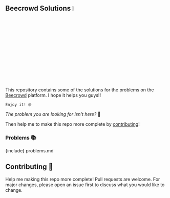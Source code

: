 ## Beecrowd Solutions <img src="https://dka575ofm4ao0.cloudfront.net/pages-transactional_logos/retina/9144/beecrowd__roxoVert_%281%29_%281%29.png" width="6%">
This repository contains some of the solutions for the problems on the [Beecrowd](https://beecrowd.org) platform.
I hope it helps you guys!!

    Enjoy it! 🤓

*The problem you are looking for isn't here?* 🤔

Then help me to make this repo more complete by [contributing](#ancora1)!

### Problems 📚

{include} problems.md


<a name="ancora1"></a>

## Contributing 🤝

Help me making this repo more complete! Pull requests are welcome. For major changes, please open an issue first to discuss what you would like to change.